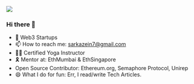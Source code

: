 ![](https://komarev.com/ghpvc/?username=sumitvekariya&color=brightgreen)


### Hi there 👋

- 🔭 Web3 Startups
- 📫 How to reach me: sarkazein7@gmail.com
- 🧘🏽 Certified Yoga Instructor
- 🎗️ Mentor at: EthMumbai & EthSingapore
- Open Source Contributor: Ethereum.org, Semaphore Protocol, Unirep
- 😄 What I do for fun: Err, I read/write Tech Articles.


